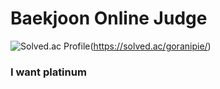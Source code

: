 # Baekjoon Online Judge
![Solved.ac Profile](http://mazassumnida.wtf/api/v2/generate_badge?boj=goranipie)(https://solved.ac/goranipie/)
<br>
<h3>I want platinum</h3>
